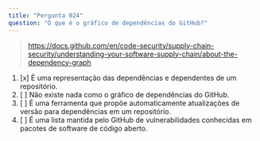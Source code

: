 ```yaml
---
title: "Pergunta 024"
question: "O que é o gráfico de dependências do GitHub?"
---
```



> https://docs.github.com/en/code-security/supply-chain-security/understanding-your-software-supply-chain/about-the-dependency-graph  
1. [x] É uma representação das dependências e dependentes de um repositório.  
1. [ ] Não existe nada como o gráfico de dependências do GitHub.  
1. [ ] É uma ferramenta que propõe automaticamente atualizações de versão para dependências em um repositório.  
1. [ ] É uma lista mantida pelo GitHub de vulnerabilidades conhecidas em pacotes de software de código aberto.  
